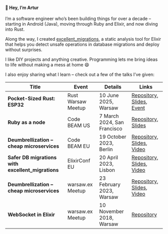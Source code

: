 #### 👋 Hey, I’m Artur
I’m a software engineer who’s been building things for over a decade – starting in Android (Java), moving through Ruby and Elixir, and now diving into Rust.

Along the way, I created [excellent_migrations](https://github.com/artur-sulej/excellent_migrations), a static analysis tool for Elixir that helps you detect unsafe operations in database migrations and deploy without surprises.

I like DIY projects and anything creative. Programming lets me bring ideas to life without making a mess at home 😄

I also enjoy sharing what I learn – check out a few of the talks I’ve given:

| Title                                          | Event                | Details                      | Links                                                                                                                                                                                                                  |
|------------------------------------------------|----------------------|------------------------------|------------------------------------------------------------------------------------------------------------------------------------------------------------------------------------------------------------------------|
| **Pocket-Sized Rust: ESP32**                   | Rust Warsaw Meetup   | 10 June 2025, Warsaw         | [Repository](https://github.com/Artur-Sulej/esp_load_cell), [Slides](https://github.com/Artur-Sulej/esp_load_cell/blob/main/presentation.pdf), [Event](https://www.meetup.com/rust-warsaw/events/307955051)            |
| **Ruby as a node**                             | Code BEAM US         | 7 March 2024, San Francisco  | [Repository](https://github.com/Artur-Sulej/ruby_node), [Slides](https://github.com/Artur-Sulej/ruby_node/blob/main/Code_BEAM_America_2024_Slides.pdf)                                                                |
| **Deumbrellization – cheap microservices**      | Code BEAM EU         | 19 October 2023, Berlin      | [Repository](https://github.com/Artur-Sulej/deumbrellization), [Slides](https://github.com/Artur-Sulej/deumbrellization/blob/main/talk_slides.pdf), [Video](https://www.youtube.com/watch?v=wMQuSg3_ybI)                |
| **Safer DB migrations with excellent_migrations** | ElixirConf EU      | 20 April 2023, Lisbon        | [Repository](https://github.com/Artur-Sulej/excellent_migrations), [Slides](https://docs.google.com/presentation/d/1zgzte22mK3FU_gzmGIA1blUDyYLCpOc_8Tn8lGj6lys/edit#slide=id.p), [Video](https://www.youtube.com/watch?v=FL_Sk0WyfSU) |
| **Deumbrellization – cheap microservices**      | warsaw.ex Meetup     | 23 February 2023, Warsaw     | [Repository](https://github.com/Artur-Sulej/deumbrellization), [Slides](https://github.com/Artur-Sulej/deumbrellization/blob/main/talk_slides.pdf), [Video](https://youtu.be/PyeUl4Go4Yk&t=1210s)                              |
| **WebSocket in Elixir**                        | warsaw.ex Meetup     | 10 November 2018, Warsaw     | [Repository](https://github.com/Artur-Sulej/pixelz)                                                                                                                             |
